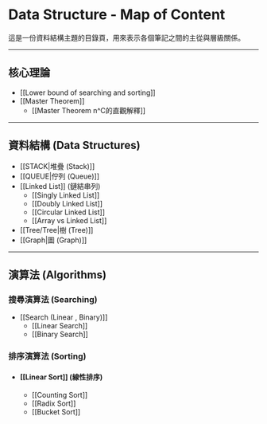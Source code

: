 # Data Structure - Map of Content

這是一份資料結構主題的目錄頁，用來表示各個筆記之間的主從與層級關係。

---

## 核心理論

*   [[Lower bound of searching and sorting]]
*   [[Master Theorem]]
    *   [[Master Theorem n^C的直觀解釋]]

---

## 資料結構 (Data Structures)

*   [[STACK|堆疊 (Stack)]]
*   [[QUEUE|佇列 (Queue)]]
*   [[Linked List]] (鏈結串列)
    *   [[Singly Linked List]]
    *   [[Doubly Linked List]]
    *   [[Circular Linked List]]
    *   [[Array vs Linked List]]
*   [[Tree/Tree|樹 (Tree)]]
*   [[Graph|圖 (Graph)]]

---

## 演算法 (Algorithms)

### 搜尋演算法 (Searching)

*   [[Search (Linear , Binary)]]
    *   [[Linear Search]]
    *   [[Binary Search]]

### 排序演算法 (Sorting)

*   #### [[Linear Sort]] (線性排序)
    *   [[Counting Sort]]
    *   [[Radix Sort]]
    *   [[Bucket Sort]]
